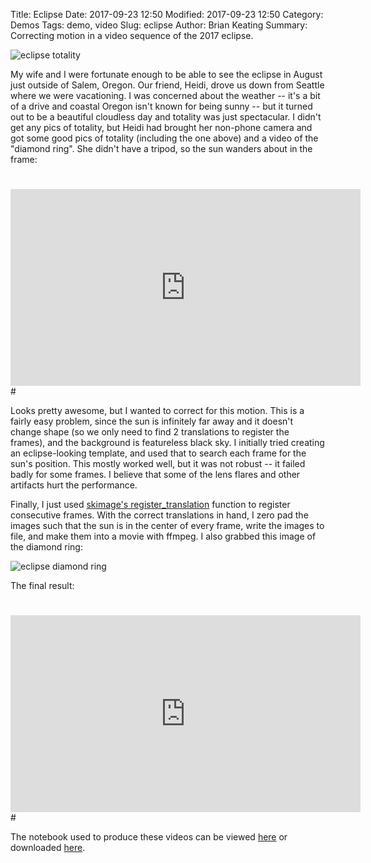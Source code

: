Title: Eclipse
Date: 2017-09-23 12:50
Modified: 2017-09-23 12:50
Category: Demos
Tags: demo, video
Slug: eclipse
Author: Brian Keating
Summary: Correcting motion in a video sequence of the 2017 eclipse.

![eclipse totality]({filename}/images/totality.jpg)

My wife and I were fortunate enough to be able to see the eclipse in August just outside of Salem, Oregon. Our friend, Heidi, drove us down from Seattle where we were vacationing. I was concerned about the weather -- it's a bit of a drive and coastal Oregon isn't known for being sunny -- but it turned out to be a beautiful cloudless day and totality was just spectacular. I didn't get any pics of totality, but Heidi had brought her non-phone camera and got some good pics of totality (including the one above) and a video of the "diamond ring". She didn't have a tripod, so the sun wanders about in the frame:

#
<iframe width="560" height="315" src="https://www.youtube.com/embed/q3EKl2VAPe0" frameborder="0" allowfullscreen></iframe>
#


Looks pretty awesome, but I wanted to correct for this motion. This is a fairly easy problem, since the sun is infinitely far away and it doesn't change shape (so we only need to find 2 translations to register the frames), and the background is featureless black sky. I initially tried creating an eclipse-looking template, and used that to search each frame for the sun's position. This mostly worked well, but it was not robust -- it failed badly for some frames. I believe that some of the lens flares and other artifacts hurt the performance.

Finally, I just used [skimage's register_translation](http://scikit-image.org/docs/dev/auto_examples/transform/plot_register_translation.html) function to register consecutive frames. With the correct translations in hand, I zero pad the images such that the sun is in the center of every frame, write the images to file, and make them into a movie with ffmpeg. I also grabbed this image of the diamond ring:

![eclipse diamond ring]({filename}/images/diamond_ring.jpg)

The final result:

#
<iframe width="560" height="315" src="https://www.youtube.com/embed/uao88kE0ukA" frameborder="0" allowfullscreen></iframe>
#

The notebook used to produce these videos can be viewed [here]({filename}/notebooks/eclipse.html) or downloaded [here]({filename}/notebooks/eclipse.ipynb).
